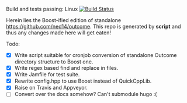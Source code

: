 Build and tests passing: Linux [![Build Status](https://travis-ci.org/ned14/boost-outcome.svg?branch=master)](https://travis-ci.org/ned14/boost-outcome)

Herein lies the Boost-ified edition of standalone https://github.com/ned14/outcome.
This repo is generated by **script** and thus any changes made here will get eaten!

Todo:
- [x] Write script suitable for cronjob conversion of standalone Outcome
directory structure to Boost one.
- [x] Write regex based find and replace in files.
- [x] Write Jamfile for test suite.
- [x] Rewrite config.hpp to use Boost instead of QuickCppLib.
- [x] Raise on Travis and Appveyor.
- [ ] Convert over the docs somehow? Can't submodule hugo :(